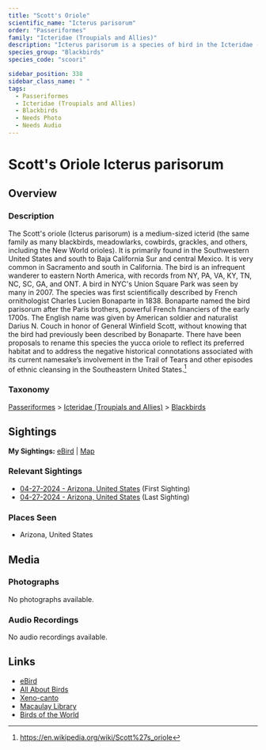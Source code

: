 ```yaml
---
title: "Scott's Oriole"
scientific_name: "Icterus parisorum"
order: "Passeriformes"
family: "Icteridae (Troupials and Allies)"
description: "Icterus parisorum is a species of bird in the Icteridae (Troupials and Allies) family. It has been observed 2 times."
species_group: "Blackbirds"
species_code: "scoori"

sidebar_position: 338
sidebar_class_name: " "
tags: 
  - Passeriformes
  - Icteridae (Troupials and Allies)
  - Blackbirds
  - Needs Photo
  - Needs Audio
---
```


# Scott's Oriole <span className='sci_name'>Icterus parisorum</span>

## Overview

### Description
The Scott's oriole (Icterus parisorum) is a medium-sized icterid (the same family as many blackbirds, meadowlarks, cowbirds, grackles, and others, including the New World orioles).
It is primarily found in the Southwestern United States and south to Baja California Sur and central Mexico. It is very common in Sacramento and south in California. The bird is an infrequent wanderer to eastern North America, with records from NY, PA, VA, KY, TN, NC, SC, GA, and ONT. A bird in NYC's Union Square Park was seen by many in 2007.
The species was first scientifically described by French ornithologist Charles Lucien Bonaparte in 1838.  Bonaparte named the bird parisorum after the Paris brothers, powerful French financiers of the early 1700s.  The English name was given by American soldier and naturalist Darius N. Couch in honor of General Winfield Scott, without knowing that the bird had previously been described by Bonaparte. There have been proposals to rename this species the yucca oriole to reflect its preferred habitat and to address the negative historical connotations associated with its current namesake’s involvement in the Trail of Tears and other episodes of ethnic cleansing in the Southeastern United States.[^1]

[^1]: https://en.wikipedia.org/wiki/Scott%27s_oriole

### Taxonomy
[Passeriformes](/tags/passeriformes) > [Icteridae (Troupials and Allies)](/tags/icteridae-troupials-and-allies) > [Blackbirds](/tags/blackbirds)


## Sightings

**My Sightings:** [eBird](https://ebird.org/lifelist?r=world&time=life&spp=scoori) | [Map](/map?species_code=scoori)

### Relevant Sightings

* [04-27-2024 - Arizona, United States](https://ebird.org/checklist/S170587140) (First Sighting)
* [04-27-2024 - Arizona, United States](https://ebird.org/checklist/S170587152) (Last Sighting)

### Places Seen

* Arizona, United States



## Media
### Photographs
No photographs available.

### Audio Recordings
No audio recordings available.

## Links
* [eBird](https://ebird.org/species/scoori) 
* [All About Birds](https://www.allaboutbirds.org/guide/scoori) 
* [Xeno-canto](https://www.xeno-canto.org/species/icterus-parisorum) 
* [Macaulay Library](https://search.macaulaylibrary.org/catalog?taxonCode=scoori&sort=rating_rank_desc)
* [Birds of the World](https://birdsoftheworld.org/bow/species/scoori)
